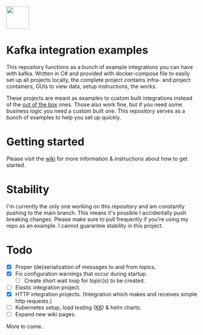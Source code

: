 <img height="60" width="60" src="https://www.explore-group.com/storage/images-processed/w-1500_h-auto_m-fit_s-any__600_470085481.jpeg">

# Kafka integration examples

This repository functions as a bunch of example integrations you can have with kafka. Written in C# and provided with docker-compose file to easily set up all projects locally, the complete project contains infra- and project containers, GUIs to view data, setup instructions, the works.

These projects are meant as examples to custom built integrations instead of the [out of the box](https://docs.confluent.io/kafka-connectors/self-managed/kafka_connectors.html) ones. Those also work fine, but if you need some business logic you need a custom built one. This repository serves as a bunch of examples to help you set up quickly.

# Getting started

Please visit the [wiki](https://github.com/Rahmerh/kafka-integration-examples/wiki) for more information & instructions about how to get started.

# Stability

I'm currently the only one working on this repository and am constantly pushing to the main branch. This means it's possible I accidentally push breaking changes. Please make sure to pull frequently if you're using my repo as an example. I cannot guarantee stability in this project.

# Todo

- [x] Proper (de)serialization of messages to and from topics.
- [x] Fix configuration warnings that occur during startup.
  - [ ] Create short wait loop for topic(s) to be created.
- [ ] Elastic integration project.
- [x] HTTP integration projects. (Integration which makes and receives simple http requests.)
- [ ] Kubernetes setup, load testing ([K6](https://k6.io/)) & helm charts.
- [ ] Expand new wiki pages.

More to come..
